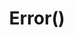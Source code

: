 ---
title: Error()
position: 5.1
type: err
description: It returns error if something went wrong while manipulating the stream.
---